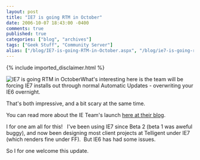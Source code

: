 ```yaml
---
layout: post
title: "IE7 is going RTM in October"
date: 2006-10-07 18:43:00 -0400
comments: true
published: true
categories: ["blog", "archives"]
tags: ["Geek Stuff", "Community Server"]
alias: ["/blog/IE7-is-going-RTM-in-October.aspx", "/blog/ie7-is-going-rtm-in-october.aspx"]
---
```

<!-- more -->
{% include imported_disclaimer.html %}
<p><img alt='IE7 is going RTM in October' src='http://msdn.microsoft.com/nodehomes/graphics/headlines/55x55_IE_addons.gif'/>What&#39;s interesting here is the team will be forcing IE7 installs out through normal Automatic Updates - overwriting your IE6 overnight.</p><p>That&#39;s both impressive, and a bit scary at the same time.</p><p>You can read more about the IE Team&#39;s launch <a href="http://blogs.msdn.com/ie/archive/2006/10/06/IE7-Is-Coming-This-Month_2E002E002E00_Are-you-Ready_3F00_.aspx" target="_blank">here at their blog</a>.</p><p>I for one am all for this!&nbsp;&nbsp; I&#39;ve been using IE7 since Beta 2 (beta 1 was aweful buggy), and now been designing most client projects at Telligent under IE7 (which renders fine under FF).&nbsp; But IE6 has had some issues.&nbsp; </p><p>So I for one welcome this update.</p>
